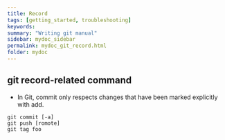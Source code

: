 ```yaml
---
title: Record
tags: [getting_started, troubleshooting]
keywords:
summary: "Writing git manual"
sidebar: mydoc_sidebar
permalink: mydoc_git_record.html
folder: mydoc
---
```


## git record-related command
* In Git, commit only respects changes that have been marked explicitly with add.

```
git commit [-a]
git push [romote]
git tag foo
```
